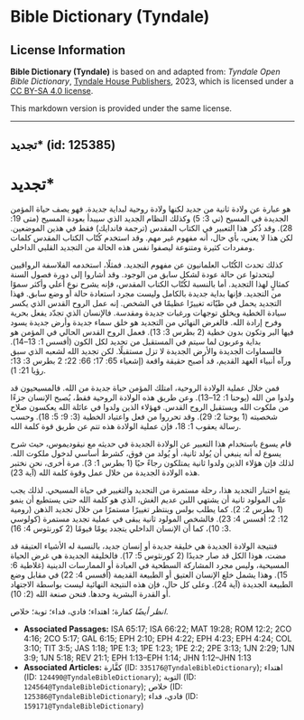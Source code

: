 # Bible Dictionary (Tyndale)

## License Information

**Bible Dictionary (Tyndale)** is based on and adapted from: _Tyndale Open Bible Dictionary_, [Tyndale House Publishers](https://tyndaleopenresources.com/), 2023, which is licensed under a [CC BY-SA 4.0 license](https://creativecommons.org/licenses/by-sa/4.0/legalcode.en).

This markdown version is provided under the same license.



--------------------------------

## تجديد* (id: 125385)

تجديد\*
=======

هو عبارة عن ولادة ثانية من جديد لكنها ولادة روحية لبداية جديدة. فهو يصف حياة المؤمن الجديدة في المسيح (تي 3: 5) وكذلك النظام الجديد الذي سيبدأ بعودة المسيح (متى 19: 28). وقد ذُكر هذا التعبير في الكتاب المقدس (ترجمة فاندايك) فقط في هذين الموضعين. لكن هذا لا يعني، بأي حال، أنه مفهوم غير مهم. وقد استخدم كُتّاب الكتاب المقدس كلمات ومفردات كثيرة ومتنوعة ليصفوا نفس هذه الحالة من التجديد القلبي الداخلي.

كذلك تحدث الكُتّاب العلمانيون عن مفهوم التجديد. فمثلًا، استخدمه الفلاسفة الرواقيين ليتحدثوا عن حالة عودة لشكل سابق من الوجود. وقد أشاروا إلى دورة فصول السنة كمثالٍ لهذا التجديد. أما بالنسبة لكُتّاب الكتاب المقدس، فإنه يشرح نوع أعلي وأكثر سموًا من التجديد. فإنها بداية جديدة بالكامل وليست مجرد استعادة حالة أو وضع سابق. فهذا التجديد يحمل في طيّاته تغييرًا عظيمًا في الشخص. إنه عمل الروح القدس الذي يكسر سيادة الخطية ويخلق توجهات ورغبات جديدة ومقدسة. فالإنسان الذي تجدّد يفعل بحرية وفرح إرادة الله. فالغرض النهائي من التجديد هو خلق سماء جديدة وأرض جديدة يسود فيها البر وتكون بدون خطية (2 بطرس 3: 13). فعمل الروح القدس الحالي في المؤمن هو بداية وعربون لما سيتم في المستقبل من تجديد لكل الكون (أفسس 1: 13–14). فالسماوات الجديدة والأرض الجديدة لا تزل مستقبلًا. لكن تجديد الله لشعبه الذي سبق ورآه أنبياء العهد القديم، قد أصبح حقيقة واقعة (إشعياء 65: 17؛ 66: 22؛ 2 بطرس 3: 13؛ رؤيا 21: 1).

فمن خلال عملية الولادة الروحية، امتلك المؤمن حياة جديدة من الله. فالمسيحيون قد ولدوا من الله (يوحنا 1: 12–13). وعن طريق هذه الولادة الروحية فقط، يُصبح الإنسان جزءًا من ملكوت الله ويستقبل الروح القدس. فهؤلاء الذين ولدوا في عائلة الله يعكسون صلاح شخصيته (1 يوحنا 2: 29). وقد تحرروا من فعل واعتياد الخطية (3: 9؛ 5: 18). وحسب رسالة يعقوب 1: 18، فإن عملية الولادة هذه تتم عن طريق قوة كلمة الله.

قام يسوع باستخدام هذا التعبير عن الولادة الجديدة في حديثه مع نيقوديموس، حيث شرح يسوع له أنه ينبغي أن يُولد ثانية، أو يُولد من فوق، كشرط أساسي لدخول ملكوت الله. لذلك فإن هؤلاء الذين ولدوا ثانية يمتلكون رجاءً حيًا (1 بطرس 1: 3). مرة أخرى، نحن نختبر هذه الولادة الجديدة من خلال عمل وقوة كلمة الله (آية 23).

يتبع اختبار التجديد هذا، رحلة مستمرة من التجديد والتغيير في حياة المسيحي. لذلك يجب على المولود ثانية أن يشتهي اللبن عديم الغش، الذي هو كلمة الله حتى يستطيع أن ينمو (1 بطرس 2: 2). كما يطلب بولس وينتظر تغييرًا مستمرًا من خلال تجديد الذهن (رومية 12: 2؛ أفسس 4: 23). فالشخص المولود ثانية يبقى في عملية تجديد مستمرة (كولوسي 3: 10)، كما أن الإنسان الداخلي يتجدد يومًا فيومًا (2 كورنثوس 4: 16).

فنتيجة الولادة الجديدة هي خليقة جديدة أو إنسان جديد، بالنسبة له الأشياء العتيقة قد مضت، هوذا الكل قد صار جديدًا (2 كورنثوس 5: 17). فالخليقة الجديدة هي غرض الحياة المسيحية، وليس مجرد المشاركة السطحية في العبادة أو الممارسات الدينية (غلاطية 6: 15). وهذا يشمل خلع الإنسان العتيق أو الطبيعة القديمة (أفسس 4: 22) في مقابل وضع الطبيعة الجديدة (آية 24). وعلى كل حال، فإن هذه النتيجة النهائية ليست بواسطة الاجتهاد أو القدرة البشرية وحدها. فنحن صنعة الله (2: 10).

*انظر أيضًا* كفارة؛ اهتداء؛ فادي، فداء؛ توبة؛ خلاص.

* **Associated Passages:** ISA 65:17; ISA 66:22; MAT 19:28; ROM 12:2; 2CO 4:16; 2CO 5:17; GAL 6:15; EPH 2:10; EPH 4:22; EPH 4:23; EPH 4:24; COL 3:10; TIT 3:5; JAS 1:18; 1PE 1:3; 1PE 1:23; 1PE 2:2; 2PE 3:13; 1JN 2:29; 1JN 3:9; 1JN 5:18; REV 21:1; EPH 1:13–EPH 1:14; JHN 1:12–JHN 1:13
* **Associated Articles:** كفَّارة (ID: `335176@TyndaleBibleDictionary`); اهتداء (ID: `124490@TyndaleBibleDictionary`); التوبة (ID: `124564@TyndaleBibleDictionary`); خلاص (ID: `125386@TyndaleBibleDictionary`); فادي، فداء (ID: `159171@TyndaleBibleDictionary`)

